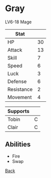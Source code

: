 # Gray

LV6-18 Mage

| Stat       | <!-- --> |
| ---------- | -------- |
| HP         | 30       |
| Attack     | 13       |
| Skill      | 7        |
| Speed      | 6        |
| Luck       | 3        |
| Defense    | 6        |
| Resistance | 2        |
| Movement   | 4        |

| Supports | <!-- --> |
| -------- | -------- |
| Tobin    | C        |
| Clair    | C        |

## Abilities

- Fire
- Swap

[Back](../README.md)
